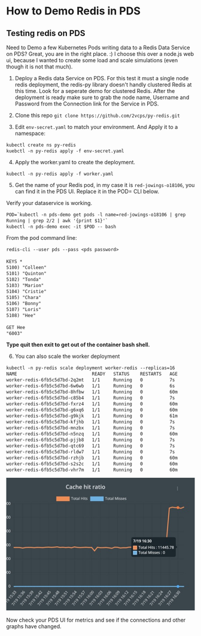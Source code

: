 # How to Demo Redis in PDS

## Testing redis on PDS

Need to Demo a few Kubernetes Pods writing data to a Redis Data Service on PDS?
Great, you are in the right place. :) I choose this over a node.js web ui, because I wanted to create some load and scale simulations (even though it is not that much).

1. Deploy a Redis data Service on PDS. For this test it must a single node redis deployment, the redis-py library doesn't handly clustered Redis at this time. Look for a seperate demo for clustered Redis. After the deployment is ready make sure to grab the node name, Username and Password from the Connection link for the Service in PDS.

2. Clone this repo `git clone https://github.com/2vcps/py-redis.git` 

3. Edit `env-secret.yaml` to match your environment. And Apply it to a namespace:
```
kubectl create ns py-redis
kuebctl -n py-redis apply -f env-secret.yaml
```

4. Apply the worker.yaml to create the deployment.
```
kubectl -n py-redis apply -f worker.yaml
```

5. Get the name of your Redis pod, in my case it is `red-jowings-o18106`, you can find it in the PDS UI. Replace it in the POD= CLI below.

Verify your dataservice is working. 
```
POD=`kubectl -n pds-demo get pods -l name=red-jowings-o18106 | grep Running | grep 2/2 | awk '{print $1}'`
kubectl -n pds-demo exec -it $POD -- bash
```
From the pod command line:
```
redis-cli --user pds --pass <pds password>

KEYS *
5100) "Colleen"
5101) "Quinton"
5102) "Tonda"
5103) "Marion"
5104) "Cristie"
5105) "Chara"
5106) "Bonny"
5107) "Loris"
5108) "Hee"

GET Hee
"6003"
```
**Type quit then exit to get out of the container bash shell.**

6. You can also scale the worker deployment
```
kubectl -n py-redis scale deployment worker-redis --replicas=16
NAME                            READY   STATUS    RESTARTS   AGE
worker-redis-6fb5c5d7bd-2q2mt   1/1     Running   0          7s
worker-redis-6fb5c5d7bd-6w6wb   1/1     Running   0          6s
worker-redis-6fb5c5d7bd-8hfbw   1/1     Running   0          60m
worker-redis-6fb5c5d7bd-c85b4   1/1     Running   0          7s
worker-redis-6fb5c5d7bd-fxrz4   1/1     Running   0          60m
worker-redis-6fb5c5d7bd-g6xq6   1/1     Running   0          60m
worker-redis-6fb5c5d7bd-g9kjk   1/1     Running   0          61m
worker-redis-6fb5c5d7bd-kfjhb   1/1     Running   0          7s
worker-redis-6fb5c5d7bd-mnzbx   1/1     Running   0          7s
worker-redis-6fb5c5d7bd-n5nzq   1/1     Running   0          60m
worker-redis-6fb5c5d7bd-pjjb8   1/1     Running   0          7s
worker-redis-6fb5c5d7bd-qtc69   1/1     Running   0          7s
worker-redis-6fb5c5d7bd-rldw7   1/1     Running   0          7s
worker-redis-6fb5c5d7bd-rzhjb   1/1     Running   0          60m
worker-redis-6fb5c5d7bd-s2s2c   1/1     Running   0          60m
worker-redis-6fb5c5d7bd-vhr7m   1/1     Running   0          60m
```

![Redis Cache hit ration](./redis-graph.jpg)


Now check your PDS UI for metrics and see if the connections and other graphs have changed.
